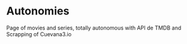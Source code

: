 # Autonomies
Page of movies and series, totally autonomous with API de TMDB and Scrapping of Cuevana3.io
